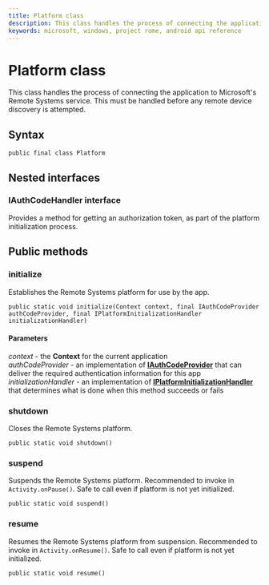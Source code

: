 ```yaml
---
title: Platform class
description: This class handles the process of connecting the application to Microsoft's Remote Systems service. 
keywords: microsoft, windows, project rome, android api reference
---
```


# Platform class
This class handles the process of connecting the application to Microsoft's Remote Systems service. This must be handled before any remote device discovery is attempted.

## Syntax
`public final class Platform`

## Nested interfaces

### IAuthCodeHandler interface
Provides a method for getting an authorization token, as part of the platform initialization process.

## Public methods

### initialize
Establishes the Remote Systems platform for use by the app.

`public static void initialize(Context context, final IAuthCodeProvider authCodeProvider, final IPlatformInitializationHandler initializationHandler)`

#### Parameters  
*context* - the **Context** for the current application  
*authCodeProvider* - an implementation of [**IAuthCodeProvider**](IAuthCodeProvider.md) that can deliver the required authentication information for this app  
*initializationHandler* - an implementation of [**IPlatformInitializationHandler**](IPlatformInitializationHandler.md) that determines what is done when this method succeeds or fails

### shutdown
Closes the Remote Systems platform.

`public static void shutdown()`

### suspend
Suspends the Remote Systems platform. Recommended to invoke in ```Activity.onPause()```. Safe to call even if platform is not yet initialized.

`public static void suspend()`

### resume
Resumes the Remote Systems platform from suspension. Recommended to invoke in ```Activity.onResume()```. Safe to call even if platform is not yet initialized.

`public static void resume()`
